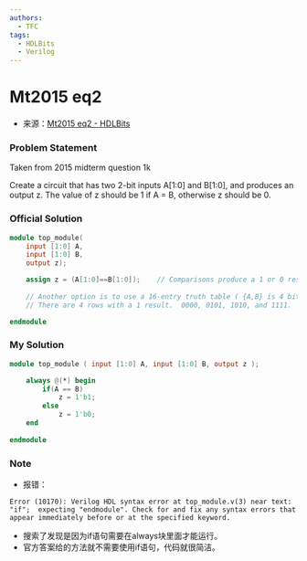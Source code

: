 ```yaml
---
authors:
  - TFC
tags:
  - HDLBits
  - Verilog
---
```

# Mt2015 eq2
- 来源：[Mt2015 eq2 - HDLBits](https://hdlbits.01xz.net/wiki/Mt2015_eq2)

### Problem Statement
Taken from 2015 midterm question 1k

Create a circuit that has two 2-bit inputs A[1:0] and B[1:0], and produces an output z. The value of z should be 1 if A = B, otherwise z should be 0.

### Official Solution

```Verilog
module top_module(
	input [1:0] A,
	input [1:0] B,
	output z);

	assign z = (A[1:0]==B[1:0]);	// Comparisons produce a 1 or 0 result.
	
	// Another option is to use a 16-entry truth table ( {A,B} is 4 bits, with 16 combinations ).
	// There are 4 rows with a 1 result.  0000, 0101, 1010, and 1111.

endmodule
```

### My Solution

```Verilog
module top_module ( input [1:0] A, input [1:0] B, output z ); 

    always @(*) begin
        if(A == B)
            z = 1'b1;
        else
            z = 1'b0;
    end
    
endmodule
```

### Note
- 报错：
```
Error (10170): Verilog HDL syntax error at top_module.v(3) near text: "if";  expecting "endmodule". Check for and fix any syntax errors that appear immediately before or at the specified keyword. 
```
- 搜索了发现是因为if语句需要在always块里面才能运行。
- 官方答案给的方法就不需要使用if语句，代码就很简洁。